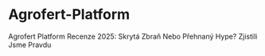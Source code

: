 # Agrofert-Platform
Agrofert Platform Recenze 2025: Skrytá Zbraň Nebo Přehnaný Hype? Zjistili Jsme Pravdu
